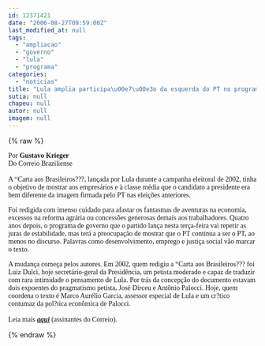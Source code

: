 ```yaml
---
id: 12371421
date: "2006-08-27T09:59:00Z"
last_modified_at: null
tags:
  - "ampliacao"
  - "governo"
  - "lula"
  - "programa"
categories:
  - "noticias"
title: "Lula amplia participa\u00e7\u00e3o da esquerda do PT no programa de governo"
sutia: null
chapeu: null
autor: null
imagem: null
---
```

{% raw %}
<p><P><FONT face=Verdana>Por <STRONG>Gustavo Krieger</STRONG><BR>Do Correio Braziliense<BR><BR>A “Carta aos Brasileiros???, lançada por Lula durante a campanha eleitoral de 2002, tinha o objetivo de mostrar aos empresários e à classe média que o candidato a presidente era bem diferente da imagem firmada pelo PT nas eleições anteriores.</p>
<p> Foi redigida com imenso cuidado para afastar os fantasmas de aventuras na economia, excessos na reforma agrária ou concessões generosas demais aos trabalhadores. Quatro anos depois, o programa de governo que o partido lança nesta terça-feira vai repetir as juras de estabilidade, mas terá a preocupação de mostrar que o PT continua a ser o PT, ao menos no discurso. Palavras como desenvolvimento, emprego e justiça social vão marcar o texto. </FONT></P></p>
<p><P><FONT face=Verdana>A mudança começa pelos autores. Em 2002, quem redigiu a “Carta aos Brasileiros??? foi Luiz Dulci, hoje secretário-geral da Presidência, um petista moderado e capaz de traduzir com rara intimidade o pensamento de Lula. Por trás da concepção do documento estavam dois expoentes do pragmatismo petista, José Dirceu e Antônio Palocci. Hoje, quem coordena o texto é Marco Aurélio Garcia, assessor especial de Lula e um cr?tico contumaz da pol?tica econômica de Palocci.<BR><BR>Leia mais <A href=\"https://www2.correioweb.com.br/cbonline/politica/pri_pol_220.htm?\"><STRONG><EM>aqui</EM></STRONG></A>&nbsp;(assinantes do Correio).</FONT></P> </p>
{% endraw %}